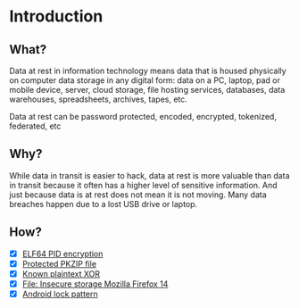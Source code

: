 # Introduction

## What?

Data at rest in information technology means data that is housed physically on computer data storage in any digital form: data on a PC, laptop, pad or mobile device, server, cloud storage, file hosting services, databases, data warehouses, spreadsheets, archives, tapes, etc.

Data at rest can be password protected, encoded, encrypted, tokenized, federated, etc

## Why?

While data in transit is easier to hack, data at rest is more valuable than data in transit because it often has a higher level of sensitive information. And just because data is at rest does not mean it is not moving. Many data breaches happen due to a lost USB drive or laptop.

## How?

- [x] [ELF64 PID encryption](elf64-pid.md)
- [x] [Protected PKZIP file](pkzip.md)
- [x] [Known plaintext XOR](bmp-xor.md)
- [x] [File: Insecure storage Mozilla Firefox 14](insecure-storage1.md)
- [x] [Android lock pattern](android-lock.md)
